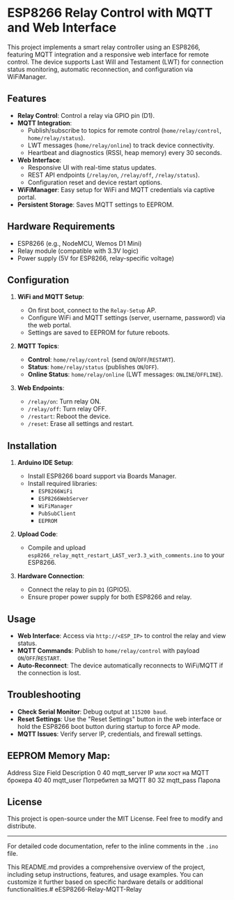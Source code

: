 # ESP8266 Relay Control with MQTT and Web Interface

This project implements a smart relay controller using an ESP8266, featuring MQTT integration and a responsive web interface for remote control. The device supports Last Will and Testament (LWT) for connection status monitoring, automatic reconnection, and configuration via WiFiManager.

## Features

- **Relay Control**: Control a relay via GPIO pin (D1).
- **MQTT Integration**: 
  - Publish/subscribe to topics for remote control (`home/relay/control`, `home/relay/status`).
  - LWT messages (`home/relay/online`) to track device connectivity.
  - Heartbeat and diagnostics (RSSI, heap memory) every 30 seconds.
- **Web Interface**:
  - Responsive UI with real-time status updates.
  - REST API endpoints (`/relay/on`, `/relay/off`, `/relay/status`).
  - Configuration reset and device restart options.
- **WiFiManager**: Easy setup for WiFi and MQTT credentials via captive portal.
- **Persistent Storage**: Saves MQTT settings to EEPROM.

## Hardware Requirements

- ESP8266 (e.g., NodeMCU, Wemos D1 Mini)
- Relay module (compatible with 3.3V logic)
- Power supply (5V for ESP8266, relay-specific voltage)

## Configuration

1. **WiFi and MQTT Setup**:
   - On first boot, connect to the `Relay-Setup` AP.
   - Configure WiFi and MQTT settings (server, username, password) via the web portal.
   - Settings are saved to EEPROM for future reboots.

2. **MQTT Topics**:
   - **Control**: `home/relay/control` (send `ON`/`OFF`/`RESTART`).
   - **Status**: `home/relay/status` (publishes `ON`/`OFF`).
   - **Online Status**: `home/relay/online` (LWT messages: `ONLINE`/`OFFLINE`).

3. **Web Endpoints**:
   - `/relay/on`: Turn relay ON.
   - `/relay/off`: Turn relay OFF.
   - `/restart`: Reboot the device.
   - `/reset`: Erase all settings and restart.

## Installation

1. **Arduino IDE Setup**:
   - Install ESP8266 board support via Boards Manager.
   - Install required libraries:
     - `ESP8266WiFi`
     - `ESP8266WebServer`
     - `WiFiManager`
     - `PubSubClient`
     - `EEPROM`

2. **Upload Code**:
   - Compile and upload `esp8266_relay_mqtt_restart_LAST_ver3.3_with_comments.ino` to your ESP8266.

3. **Hardware Connection**:
   - Connect the relay to pin `D1` (GPIO5).
   - Ensure proper power supply for both ESP8266 and relay.

## Usage

- **Web Interface**: Access via `http://<ESP_IP>` to control the relay and view status.
- **MQTT Commands**: Publish to `home/relay/control` with payload `ON`/`OFF`/`RESTART`.
- **Auto-Reconnect**: The device automatically reconnects to WiFi/MQTT if the connection is lost.

## Troubleshooting

- **Check Serial Monitor**: Debug output at `115200 baud`.
- **Reset Settings**: Use the "Reset Settings" button in the web interface or hold the ESP8266 boot button during startup to force AP mode.
- **MQTT Issues**: Verify server IP, credentials, and firewall settings.

## EEPROM Memory Map:
Address Size 	Field 		Description
0	40	mqtt_server	IP или хост на MQTT брокера
40	40	mqtt_user	Потребител за MQTT
80	32	mqtt_pass	Парола


## License

This project is open-source under the MIT License. Feel free to modify and distribute.

---

For detailed code documentation, refer to the inline comments in the `.ino` file.

This README.md provides a comprehensive overview of the project, including setup instructions, features, and usage examples. You can customize it further based on specific hardware details or additional functionalities.# eESP8266-Relay-MQTT-Relay
